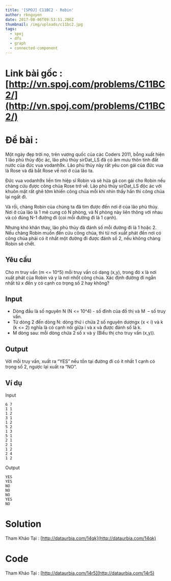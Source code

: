```yaml
---
title: '[SPOJ] C11BC2 - Robin'
author: rknguyen
date: 2017-08-06T09:53:51.206Z
thumbnail: /img/uploads/c11bc2.jpg
tags:
  - spoj
  - dfs
  - graph
  - connected-component
---
```

# Link bài gốc : [http://vn.spoj.com/problems/C11BC2/](http://vn.spoj.com/problems/C11BC2/)
# Đề bài :
Một ngày đẹp trời nọ, trên vương quốc của các Coders 2011, bỗng xuất hiện 1 lão phù thủy độc ác, lão phù thủy sirDat_LS đã có âm mưu thôn tính đất nước  của đức vua vodanh9x. Lão phù thủy này rất yêu con gái của đức vua là Rose và đã bắt Rose về nơi ở của lão ta.

Đức vua vodanh9x liền tìm hiệp sĩ Robin và sẽ hứa gả con gái cho Robin nếu chàng cứu được công chúa Rose trở về. Lão phù thủy sirDat_LS độc ác với khuôn mặt rất ghê tởm khiến công chúa mỗi khi nhìn thấy hắn thì công chúa lại ngất đi.

Và rồi, chàng Robin của chúng ta đã tìm được đến nơi ở của lão phù thủy. Nơi ở của lão là 1 mê cung có N phòng, và N phòng này liên thông với nhau và có đúng N-1 đường đi (coi mỗi đường đi là 1 cạnh).

Nhưng khó khăn thay, lão phù thủy đã đánh số mỗi đường đi là 1 hoặc 2. Nếu chàng Robin muốn đến cứu công chúa, thì từ nơi xuất phát đến nơi có công chúa phải có ít nhất một đường đi được đánh số 2, nếu không chàng Robin sẽ chết.

## Yêu cầu
Cho m truy vấn (m <= 10^5) mỗi truy vấn có dạng (x,y), trong đó x là nơi xuất phát của Robin và y là nơi nhốt công chúa. Xác định đường đi ngắn nhất từ x đến y có cạnh co trọng số 2 hay không?

## Input
* Dòng đầu là số nguyên N \(N &lt;= 10^4\) - số đỉnh của đồ thị và M  – số truy vấn.
* Từ dòng 2 đến dòng N: dòng thứ i chứa 2 số nguyên dươngx \(x &lt; i\) và k \(k &lt;= 2\) nghĩa là có cạnh nối giữa i và x và được đánh số là k.
* M dòng sau: mỗi dòng chứa 2 số x và y \(Biểu thị cho truy vấn \(x,y\)\).

## Output

Với mỗi truy vấn, xuất ra “YES” nếu tồn tại đường đi có ít nhất 1 cạnh có trọng số 2, ngược lại xuất ra “NO”.

## Ví dụ
Input
```
6 7
1 1
1 2
3 1
1 2
5 2
1 3
5 1
2 1
2 1
1 2
2 4
1 2
```
Output
```
YES
YES
NO
NO
NO
YES
NO
```

# Solution
Tham Khảo Tại : [http://dataurbia.com/14qk](http://dataurbia.com/14qk)
# Code 
Tham Khảo Tại : [http://dataurbia.com/14r5](http://dataurbia.com/14r5)



